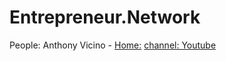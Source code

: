# Entrepreneur.Network
People: Anthony Vicino - [Home:](https://anthonyvicino.com/) [channel: Youtube](https://www.youtube.com/@amplifiedimpact/about)
